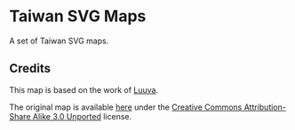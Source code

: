# Taiwan SVG Maps
A set of Taiwan SVG maps.

## Credits
This map is based on the work of [Luuva](https://commons.wikimedia.org/wiki/User:Luuva).

The original map is available [here](https://commons.wikimedia.org/wiki/File:Taiwan_ROC_political_division_map.svg) under the [Creative Commons Attribution-Share Alike 3.0 Unported](https://creativecommons.org/licenses/by-sa/3.0/legalcode) license.
